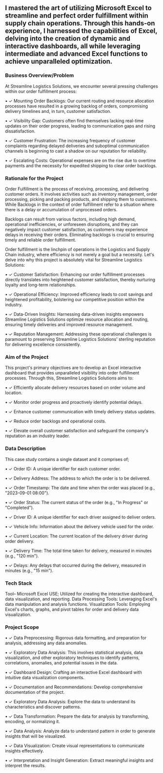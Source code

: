 ## I mastered the art of utilizing Microsoft Excel to streamline and perfect order fulfillment within supply chain operations. Through this hands-on experience, I harnessed the capabilities of Excel, delving into the creation of dynamic and interactive dashboards, all while leveraging intermediate and advanced Excel functions to achieve unparalleled optimization.


### Business Overview/Problem
At Streamline Logistics Solutions, we encounter several pressing challenges within our order fulfillment process:
 
•	✓ Mounting Order Backlogs: Our current routing and resource allocation processes have resulted in a growing backlog of orders, compromising delivery timelines and, in turn, customer satisfaction.
 
•	✓ Visibility Gap: Customers often find themselves lacking real-time updates on their order progress, leading to communication gaps and rising dissatisfaction.
 
•	✓ Customer Frustration: The increasing frequency of customer complaints regarding delayed deliveries and suboptimal communication channels is beginning to cast a shadow on our reputation for reliability.
 
•	✓ Escalating Costs: Operational expenses are on the rise due to overtime payments and the necessity for expedited shipping to clear order backlogs.


### Rationale for the Project
Order Fulfillment is the process of receiving, processing, and delivering customer orders. It involves activities such as inventory management, order processing, picking and packing products, and shipping them to customers. While Backlogs in the context of order fulfillment refer to a situation where there is a delay or accumulation of unprocessed orders. 

Backlogs can result from various factors, including high demand, operational inefficiencies, or unforeseen disruptions, and they can negatively impact customer satisfaction, as customers may experience delays in receiving their orders. Eliminating backlogs is crucial to ensuring timely and reliable order fulfillment.

Order fulfillment is the linchpin of operations in the Logistics and Supply Chain industry, where efficiency is not merely a goal but a necessity. Let's delve into why this project is absolutely vital for Streamline Logistics Solutions:
 
•	✓ Customer Satisfaction: Enhancing our order fulfillment processes directly translates into heightened customer satisfaction, thereby nurturing loyalty and long-term relationships.
 
•	✓ Operational Efficiency: Improved efficiency leads to cost savings and heightened profitability, bolstering our competitive position within the industry.
 
•	✓ Data-Driven Insights: Harnessing data-driven insights empowers Streamline Logistics Solutions optimize resource allocation and routing, ensuring timely deliveries and improved resource management.
 
•	✓ Reputation Management: Addressing these operational challenges is paramount to preserving Streamline Logistics Solutions' sterling reputation for delivering excellence consistently.


### Aim of the Project
This project's primary objectives are to develop an Excel interactive dashboard that provides unparalleled visibility into order fulfillment processes. Through this, Streamline Logistics Solutions aims to:
 
•	✓ Efficiently allocate delivery resources based on order volume and location.

•	✓ Monitor order progress and proactively identify potential delays.

•	✓ Enhance customer communication with timely delivery status updates.

•	✓ Reduce order backlogs and operational costs.

•	✓ Elevate overall customer satisfaction and safeguard the company's reputation as an industry leader.


### Data Description
This case study contains a single dataset and it comprises of;
 
•	✓ Order ID: A unique identifier for each customer order.

•	✓ Delivery Address: The address to which the order is to be delivered.

•	✓ Order Timestamp: The date and time when the order was placed (e.g., "2023-09-01 08:00").

•	✓ Order Status: The current status of the order (e.g., "In Progress" or "Completed").

•	✓ Driver ID: A unique identifier for each driver assigned to deliver orders.

•	✓ Vehicle Info: Information about the delivery vehicle used for the order.

•	✓ Current Location: The current location of the delivery driver during order delivery.

•	✓ Delivery Time: The total time taken for delivery, measured in minutes (e.g., "120 min").

•	✓ Delays: Any delays that occurred during the delivery, measured in minutes (e.g., "15 min").

### Tech Stack
Tool– Microsoft Excel
USE;
Utilized for creating the interactive dashboard, data visualization, and reporting.
Data Processing Tools: Leveraging Excel's data manipulation and analysis functions.
Visualization Tools: Employing Excel's charts, graphs, and pivot tables for order and delivery data visualization.


### Project Scope
•	✓ Data Preprocessing: Rigorous data formatting, and preparation for analysis, addressing any data anomalies.

•	✓ Exploratory Data Analysis: This involves statistical analysis, data visualization, and other exploratory techniques to identify patterns, correlations, anomalies, and potential issues in the data.

•	✓ Dashboard Design: Crafting an interactive Excel dashboard with intuitive data visualization components.

•	✓ Documentation and Recommendations: Develop comprehensive documentation of the project.

•	✓ Exploratory Data Analysis: Explore the data to understand its characteristics and discover patterns.

•	✓ Data Transformation: Prepare the data for analysis by transforming, encoding, or normalizing it.

•	✓ Data Analysis: Analyze data to understand pattern in order to generate insights that will be visualized.

•	✓ Data Visualization: Create visual representations to communicate insights effectively.

•	✓ Interpretation and Insight Generation: Extract meaningful insights and interpret the results.
